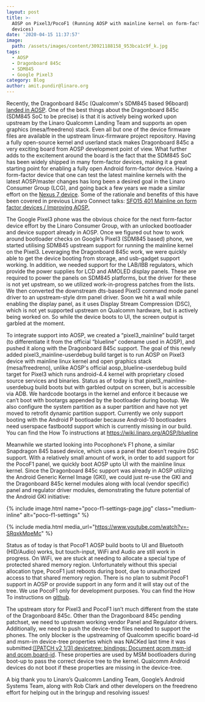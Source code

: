 ```yaml
---
layout: post
title: >-
  AOSP on Pixel3/PocoF1 (Running AOSP with mainline kernel on form-factor
  devices)
date: '2020-04-15 11:37:57'
image:
  path: /assets/images/content/30921188158_953bca1c9f_k.jpg
tags:
  - AOSP
  - Dragonboard 845c
  - SDM845
  - Google Pixel3
category: Blog
author: amit.pundir@linaro.org
---
```

Recently, the Dragonboard 845c (Qualcomm's SDM845 based 96board) [landed in AOSP](https://www.linaro.org/blog/dragonboard-845c-in-aosp/). One of the best things about the Dragonboard 845c (SDM845 SoC to be precise) is that it is actively being worked upon upstream by the Linaro Qualcomm Landing Team and supports an open graphics (mesa/freedreno) stack. Even all but one of the device firmware files are available in the upstream linux-firmware project repository. Having a fully open-source kernel and userland stack makes Dragonboard 845c a very exciting board from AOSP development point of view. What further adds to the excitement around the board is the fact that the SDM845 SoC has been widely shipped in many form-factor devices, making it a great starting point for enabling a fully open Android form-factor device. Having a form-factor device that one can test the latest mainline kernels with the latest AOSP/master changes has long been a desired goal in the Linaro Consumer Group (LCG), and going back a few years we made a similar effort on the [Nexus 7 device](https://bloggingthemonkey.blogspot.com/2016/05/freedreno-not-so-periodic-update.html). Some of the rationale and benefits of this have been covered in previous Linaro Connect talks: [SFO15 401 Mainline on form factor devices / Improving AOSP.](https://www.youtube.com/watch?v=7BVFRIHY7fI)

The Google Pixel3 phone was the obvious choice for the next form-factor device effort by the Linaro Consumer Group, with an unlocked bootloader and device support already in AOSP. Once we figured out how to work around bootloader checks on Google’s Pixel3 (SDM845 based) phone, we started utilising SDM845 upstream support for running the mainline kernel on the Pixel3. Leveraging the Dragonboard 845c work, we were quickly able to get the device booting from storage, and usb-gadget support working. In addition, we needed support for the LAB/IBB regulators, which provide the power supplies for LCD and AMOLED display panels. These are required to power the panels on SDM845 platforms, but the driver for these is not yet upstream, so we utilized work-in-progress patches from the lists. We then converted the downstream dts-based Pixel3 command mode panel driver to an upstream-style drm panel driver. Soon we hit a wall while enabling the display panel, as it uses Display Stream Compression (DSC), which is not yet supported upstream on Qualcomm hardware, but is actively being worked on. So while the device boots to UI, the screen output is garbled at the moment.

To integrate support into AOSP, we created a “pixel3_mainline” build target (to differentiate it from the official “blueline” codename used in AOSP), and pushed it along with the Dragonboard 845c support. The goal of this newly added pixel3_mainline-userdebug build target is to run AOSP on Pixel3 device with mainline linux kernel and open graphics stack (mesa/freedreno), unlike AOSP's official aosp_blueline-userdebug build target for Pixel3 which runs android-4.4 kernel with proprietary closed source services and binaries. Status as of today is that pixel3_mainline-userdebug build boots but with garbled output on screen, but is accessible via ADB. We hardcode bootargs in the kernel and enforce it because we can’t boot with bootargs appended by the bootloader during bootup. We also configure the system partition as a super partition and have not yet moved to retrofit dynamic partition support. Currently we only support booting with the Android P bootloader because Android-10 bootloaders need userspace fastbootd support which is currently missing in our build. You can find the How To instructions at <https://wiki.linaro.org/AOSP/blueline>

Meanwhile we started looking into Pocophone’s F1 phone, a similar Snapdragon 845 based device, which uses a panel that doesn’t require DSC support. With a relatively small amount of work, in order to add support for the PocoF1 panel, we quickly boot AOSP upto UI with the mainline linux kernel. Since the Dragonboard 845c support was already in AOSP utilizing the Android Generic Kernel Image (GKI), we could just re-use the GKI and the Dragonboard 845c kernel modules along with local (vendor specific) panel and regulator driver modules, demonstrating the future potential of the Android GKI initiative: 

{% include image.html name="poco-f1-settings-page.jpg" class="medium-inline" alt="poco-f1-settings" %}

{% include media.html media_url="https://www.youtube.com/watch?v=-SRqxkMpeMc" %}

Status as of today is that PocoF1 AOSP build boots to UI and Bluetooth (HID/Audio) works, but touch-input, WiFi and Audio are still work in progress. On WiFi, we are stuck at needing to allocate a special type of protected shared memory region. Unfortunately without this special allocation type, PocoF1 just reboots during boot, due to unauthorized access to that shared memory region. There is no plan to submit PocoF1 support in AOSP or provide support in any form and it will stay out of the tree. We use PocoF1 only for development purposes. You can find the How To instructions on [github](https://github.com/pundiramit/device-xiaomi-beryllium/blob/master/README.md).

The upstream story for Pixel3 and PocoF1 isn’t much different from the state of the Dragonboard 845c. Other than the Dragonboard 845c pending patchset, we need to upstream working vendor Panel and Regulator drivers. Additionally, we need to push the device-tree files needed to support the phones. The only blocker is the upstreaming of Qualcomm specific board-id and msm-im device-tree properties which was NACKed last time it was submitted:[\[[PATCH v2 1/3] devicetree: bindings: Document qcom,msm-id and qcom,board-id](https://lkml.org/lkml/2015/3/4/1241). These properties are used by MSM bootloaders during boot-up to pass the correct device tree to the kernel. Qualcomm Android devices do not boot if these properties are missing in the device-tree.

A big thank you to Linaro’s Qualcomm Landing Team, Google’s Android Systems Team, along with Rob Clark and other developers on the freedreno effort for helping out in the bringup and resolving issues!